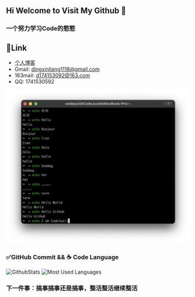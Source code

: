 ## Hi Welcome to Visit My Github 👋

### 一个努力学习Code的憨憨

## 🔗Link
- [个人博客]([codejuzi.icu](https://juejin.cn/user/3039522704602573))
- Gmail: dingxinliang1118@gmail.com
- 163mail: d174153092@163.com
- QQ: 1741530592
<!--图片-->
![hello](https://raw.githubusercontent.com/dingxinliang88/figure/master/img/hello_github.png)
<!--Commit && Language-->
### ✅GitHub Commit && ☕️ Code Language
![GithubStats](https://github-readme-stats.vercel.app/api?username=dingxinliang88&show_icons=true&theme=dark&count_private=true)
![Most Used Languages](https://github-readme-stats.vercel.app/api/top-langs/?username=dingxinliang88&theme=dark&layout=compact)

### 下一件事：搞事搞事还是搞事，整活整活继续整活
